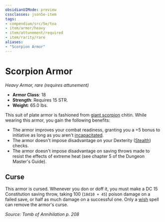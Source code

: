 ```yaml
---
obsidianUIMode: preview
cssclasses: json5e-item
tags:
- compendium/src/5e/toa
- item/armor/heavy
- item/attunement/required
- item/rarity/rare
aliases: 
- "Scorpion Armor"
---
```

# Scorpion Armor
*Heavy Armor, rare (requires attunement)*  

- **Armor Class**: 18
- **Strength**: Requires 15 STR.
- **Weight**: 65.0 lbs.

This suit of plate armor is fashioned from [giant scorpion](/Systems/5e/bestiary/beast/giant-scorpion.md) chitin. While wearing this armor, you gain the following benefits:

- The armor improves your combat readiness, granting you a +5 bonus to initiative as long as you aren't [incapacitated](/Systems/5e/rules/conditions.md#incapacitated).  
- The armor doesn't impose disadvantage on your Dexterity ([Stealth](/Systems/5e/rules/skills.md#Stealth)) checks.  
- The armor doesn't impose disadvantage on saving throws made to resist the effects of extreme heat (see chapter 5 of the Dungeon Master's Guide).  

## Curse

This armor is cursed. Whenever you don or doff it, you must make a DC 15 Constitution saving throw, taking 100 (`10d10 + 45`) poison damage on a failed save, or half as much damage on a successful one. Only a [wish](/Systems/5e/spells/wish.md) spell can remove the armor's curse.

*Source: Tomb of Annihilation p. 208*